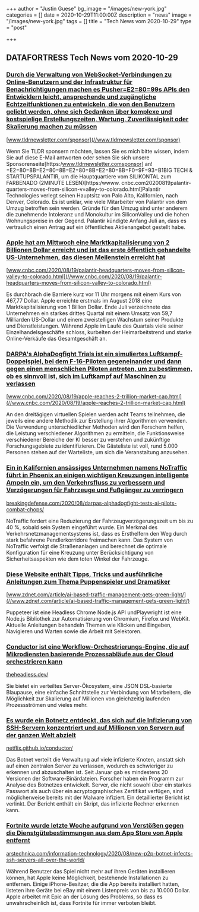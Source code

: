 +++
author = "Justin Guese"
bg_image = "/images/new-york.jpg"
categories = []
date = 2020-10-29T11:00:00Z
description = "news"
image = "/images/new-york.jpg"
tags = []
title = "Tech News vom 2020-10-29"
type = "post"

+++

        
## DATAFORTRESS Tech News vom 2020-10-29



### [Durch die Verwaltung von WebSocket-Verbindungen zu Online-Benutzern und der Infrastruktur für Benachrichtigungen machen es Pusher=E2=80=99s APIs den Entwicklern leicht, ansprechende und zugängliche Echtzeitfunktionen zu entwickeln, die von den Benutzern geliebt werden, ohne sich Gedanken über komplexe und kostspielige Erstellungszeiten, Wartung, Zuverlässigkeit oder Skalierung machen zu müssen](//www.tldrnewsletter.com/sponsor)


[www.tldrnewsletter.com/sponsor](//www.tldrnewsletter.com/sponsor)


Wenn Sie TLDR sponsern möchten, lassen Sie es mich bitte wissen, indem Sie auf diese E-Mail antworten oder sehen Sie sich unsere Sponsorenseite[https:/www.tldrnewsletter.comsponsor] an! =E2=80=8B=E2=80=8B=E2=80=8B=E2=80=8B=F0=9F=93=B1BIG TECH & STARTUPSPALANTIR, um die Hauptquartiere vom SILIKONTAL zum FARBENADO (2MINUTE LESEN)[https:/wwww. cnbc.com20200819palantir-quarters-moves-from-silicon-v=alley-to-colorado.html]Palantir Technologies verlegt seinen Hauptsitz von Palo Alto, Kalifornien, nach Denver, Colorado. Es ist unklar, wie viele Mitarbeiter von Palantir von dem Umzug betroffen sein werden. Gründe für den Umzug sind unter anderem die zunehmende Intoleranz und Monokultur im SiliconValley und die hohen Wohnungspreise in der Gegend. Palantir kündigte Anfang Juli an, dass es vertraulich einen Antrag auf ein öffentliches Aktienangebot gestellt habe.


### [Apple hat am Mittwoch eine Marktkapitalisierung von 2 Billionen Dollar erreicht und ist das erste öffentlich gehandelte US-Unternehmen, das diesen Meilenstein erreicht hat](//www.cnbc.com/2020/08/19/palantir-headquarters-moves-from-silicon-valley-to-colorado.html)


[www.cnbc.com/2020/08/19/palantir-headquarters-moves-from-silicon-valley-to-colorado.html](//www.cnbc.com/2020/08/19/palantir-headquarters-moves-from-silicon-valley-to-colorado.html)


Es durchbrach die Barriere kurz vor 11 Uhr morgens mit einem Kurs von 467,77 Dollar. Apple erreichte erstmals im August 2018 eine Marktkapitalisierung von 1 Billion Dollar. Ende Juli verzeichnete das Unternehmen ein starkes drittes Quartal mit einem Umsatz von 59,7 Milliarden US-Dollar und einem zweistelligen Wachstum seiner Produkte und Dienstleistungen. Während Apple im Laufe des Quartals viele seiner Einzelhandelsgeschäfte schloss, kurbelten der Heimarbeitstrend und starke Online-Verkäufe das Gesamtgeschäft an.


### [DARPA's AlphaDogfight Trials ist ein simuliertes Luftkampf-Doppelspiel, bei dem F-16-Piloten gegeneinander und dann gegen einen menschlichen Piloten antreten, um zu bestimmen, ob es sinnvoll ist, sich im Luftkampf auf Maschinen zu verlassen](//www.cnbc.com/2020/08/19/apple-reaches-2-trillion-market-cap.html)


[www.cnbc.com/2020/08/19/apple-reaches-2-trillion-market-cap.html](//www.cnbc.com/2020/08/19/apple-reaches-2-trillion-market-cap.html)


An den dreitägigen virtuellen Spielen werden acht Teams teilnehmen, die jeweils eine andere Methodik zur Erstellung ihrer Algorithmen verwenden. Die Verwendung unterschiedlicher Methoden wird den Forschern helfen, die Leistung verschiedener Algorithmen zu ermitteln, die Funktionsweise verschiedener Bereiche der KI besser zu verstehen und zukünftige Forschungsgebiete zu identifizieren. Die Gästeliste ist voll, rund 5.000 Personen stehen auf der Warteliste, um sich die Veranstaltung anzusehen.


### [Ein in Kalifornien ansässiges Unternehmen namens NoTraffic führt in Phoenix an einigen wichtigen Kreuzungen intelligente Ampeln ein, um den Verkehrsfluss zu verbessern und Verzögerungen für Fahrzeuge und Fußgänger zu verringern](//breakingdefense.com/2020/08/darpas-alphadogfight-tests-ai-pilots-combat-chops/)


[breakingdefense.com/2020/08/darpas-alphadogfight-tests-ai-pilots-combat-chops/](//breakingdefense.com/2020/08/darpas-alphadogfight-tests-ai-pilots-combat-chops/)


NoTraffic fordert eine Reduzierung der Fahrzeugverzögerungszeit um bis zu 40 %, sobald sein System eingeführt wurde. Ein Merkmal des Verkehrsnetzmanagementsystems ist, dass es Ersthelfern den Weg durch stark befahrene Pendlerkorridore freimachen kann. Das System von NoTraffic verfolgt die Straßenanlagen und berechnet die optimale Konfiguration für eine Kreuzung unter Berücksichtigung von Sicherheitsaspekten wie dem toten Winkel der Fahrzeuge.


### [Diese Website enthält Tipps, Tricks und ausführliche Anleitungen zum Thema Puppenspieler und Dramatiker](//www.zdnet.com/article/ai-based-traffic-management-gets-green-light/)


[www.zdnet.com/article/ai-based-traffic-management-gets-green-light/](//www.zdnet.com/article/ai-based-traffic-management-gets-green-light/)


Puppeteer ist eine Headless Chrome Node.js API undPlaywright ist eine Node.js Bibliothek zur Automatisierung von Chromium, Firefox und WebKit. Aktuelle Anleitungen behandeln Themen wie Klicken und Eingeben, Navigieren und Warten sowie die Arbeit mit Selektoren.


### [Conductor ist eine Workflow-Orchestrierungs-Engine, die auf Mikrodiensten basierende Prozessabläufe aus der Cloud orchestrieren kann](//theheadless.dev/)


[theheadless.dev/](//theheadless.dev/)


Sie bietet ein verteiltes Server-Ökosystem, eine JSON DSL-basierte Blaupause, eine einfache Schnittstelle zur Verbindung von Mitarbeitern, die Möglichkeit zur Skalierung auf Millionen von gleichzeitig laufenden Prozessströmen und vieles mehr.


### [Es wurde ein Botnetz entdeckt, das sich auf die Infizierung von SSH-Servern konzentriert und auf Millionen von Servern auf der ganzen Welt abzielt](//netflix.github.io/conductor/)


[netflix.github.io/conductor/](//netflix.github.io/conductor/)


Das Botnet verteilt die Verwaltung auf viele infizierte Knoten, anstatt sich auf einen zentralen Server zu verlassen, wodurch es schwieriger zu erkennen und abzuschalten ist. Seit Januar gab es mindestens 20 Versionen der Software-Binärdateien. Forscher haben ein Programm zur Analyse des Botnetzes entwickelt. Server, die nicht sowohl über ein starkes Passwort als auch über ein acryptographisches Zertifikat verfügen, sind möglicherweise bereits mit der Malware infiziert. Ein detaillierter Bericht ist verlinkt. Der Bericht enthält ein Skript, das infizierte Rechner erkennen kann.


### [Fortnite wurde letzte Woche aufgrund von Verstößen gegen die Dienstgütebestimmungen aus dem App Store von Apple entfernt](//arstechnica.com/information-technology/2020/08/new-p2p-botnet-infects-ssh-servers-all-over-the-world/)


[arstechnica.com/information-technology/2020/08/new-p2p-botnet-infects-ssh-servers-all-over-the-world/](//arstechnica.com/information-technology/2020/08/new-p2p-botnet-infects-ssh-servers-all-over-the-world/)


Während Benutzer das Spiel nicht mehr auf ihren Geräten installieren können, hat Apple keine Möglichkeit, bestehende Installationen zu entfernen. Einige iPhone-Besitzer, die die App bereits installiert hatten, listeten ihre Geräte bei eBay mit einem Listenpreis von bis zu 10.000 Dollar. Apple arbeitet mit Epic an der Lösung des Problems, so dass es unwahrscheinlich ist, dass Fortnite für immer verboten bleibt.